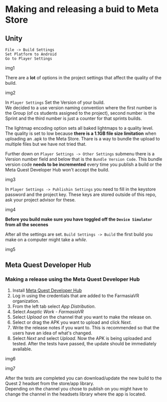 # Making and releasing a buid to Meta Store

## Unity

`File -> Build Settings`\
`Set Platform to Android`\
`Go to Player Settings`

img1

There are a **lot** of options in the project settings that affect the quality of the build.

img2

In `Player Settings` Set the Version of your build.\
We decided to a use version naming convention where the first number is the Group (of cs students assigned to the project), second number is the Sprint and the third number is just a counter for that sprints builds.

The lightmap encoding option sets all baked lightmaps to a quality level. The quality is set to low because **there is a 1.1GB file size limitation** when uploading an .apk to the Meta Store. Thare is a way to bundle the upload to multiple files but we have not tried that.

Further down on `Player Settings -> Other Settings` submenu there is a Version number field and below that is the `Bundle Version Code`. This bundle version code **needs to be incremented** every time you publish a build or the Meta Quest Developer Hub won't accept the build.

img3

In `Player Settings -> Puhlishin Settings` you need to fill in the keystore password and the project key. These keys are stored outside of this repo, ask your project advisor for these.

img4

**Before you build make sure you have toggled off the `Device Simulator` from all the secenes** 

After all the settings are set. `Build Settings -> Build` the first build you make on a computer might take a *while*.

img5

## Meta Quest Developer Hub

### Making a release using the Meta Quest Developer Hub
1. Install [Meta Quest Developer Hub](https://developer.oculus.com/meta-quest-developer-hub)
2. Log in using the credentials that are added to the FarmasiaVR organization.
3. From the left tab select *App Distribution*.
4. Select *Aseptic Work - FarmasiaVR*
5. Select *Upload* on the channel that you want to make the release on.
6. Select or drag the APK you want to upload and click *Next*.
7. Write the release notes if you want to. This is recommended so that the users have an idea of what's changed.
8. Select *Next* and select *Upload*.
Now the APK is being uploaded and tested. After the tests have passed, the update should be immediately available.

img6

img7

After the tests are completed you can download/update the new build to the Quest 2 headset from the store/app library.\
Depending on the channel you chose to publish on you might have to change the channel in the headsets library where the app is located.
